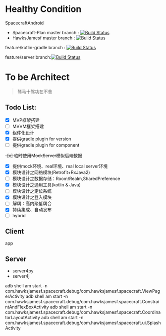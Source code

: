 # Healthy Condition
SpacecraftAndroid
- Spacecraft-Plan master branch : [![Build Status](https://travis-ci.com/Spacecraft-Plan/SpacecraftAndroid.svg?branch=master)](https://travis-ci.com/Spacecraft-Plan/SpacecraftAndroid)
- HawksJamesf master branch : [![Build Status](https://travis-ci.org/HawksJamesf/Spacecraft.svg?branch=master)](https://travis-ci.org/HawksJamesf/Spacecraft)

feature/kotlin-gradle branch : [![Build Status](https://travis-ci.org/HawksJamesf/Spacecraft.svg?branch=feature/kotlin-gradle)](https://travis-ci.org/HawksJamesf/Spacecraft)

feature/server branch:[![Build Status](https://travis-ci.org/HawksJamesf/Spacecraft.svg?branch=feature%2Fserver)](https://travis-ci.org/HawksJamesf/Spacecraft)
# To be Architect
> 驽马十驾功在不舍

## Todo List:

- [x] MVP框架搭建
- [ ] MVVM框架搭建
- [x] 组件化设计
- [x] 提供gradle plugin for version
- [ ] 提供gradle plugin for component

~~-[x] 临时使用MockServer模拟后端数据~~
- [x] 提供mock环境、real环境、real local server环境
- [x] 模块设计之网络模块(Retrofit+RxJava2)
- [ ] 模块设计之数据存储：Room/Realm,SharedPreference
- [x] 模块设计之通用工具(kotlin & Java)
- [ ] 模块设计之定位系统
- [x] 模块设计之登入模块
- [ ] 解耦：高内聚低耦合
- [x] 持续集成、自动发布
- [ ] hybrid
## Client
app

## Server
- server4py
- server4j

adb shell am start -n com.hawksjamesf.spacecraft.debug/com.hawksjamesf.spacecraft.ViewPagerActivity
adb shell am start -n com.hawksjamesf.spacecraft.debug/com.hawksjamesf.spacecraft.ConstraintAndFlexBoxActivity
adb shell am start -n com.hawksjamesf.spacecraft.debug/com.hawksjamesf.spacecraft.CoordinatorLayoutActivity
adb shell am start -n com.hawksjamesf.spacecraft.debug/com.hawksjamesf.spacecraft.ui.SplashActivity

